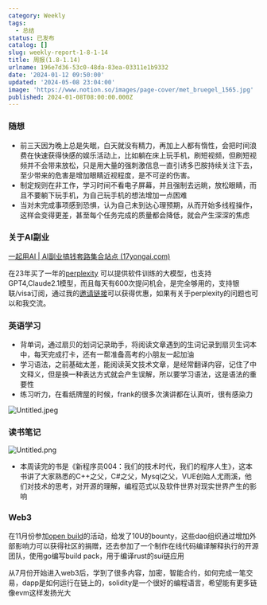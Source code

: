 ```yaml
---
category: Weekly
tags:
  - 总结
status: 已发布
catalog: []
slug: weekly-report-1-8-1-14
title: 周报(1.8-1.14)
urlname: 196e7d36-53c0-48da-83ea-03311e1b9332
date: '2024-01-12 09:50:00'
updated: '2024-05-08 23:04:00'
image: 'https://www.notion.so/images/page-cover/met_bruegel_1565.jpg'
published: 2024-01-08T08:00:00.000Z
---
```


### 随想

- 前三天因为晚上总是失眠，白天就没有精力，再加上人都有惰性，会把时间浪费在快速获得快感的娱乐活动上，比如躺在床上玩手机，刷短视频，但刷短视频并不会带来放松，只是用大量的强刺激信息一直引诱多巴胺持续关注下去，至少带来的危害是增加眼睛近视程度，是不可逆的伤害。
- 制定规则在非工作，学习时间不看电子屏幕，并且强制去远眺，放松眼睛，而且不要躺下玩手机，为自己玩手机的想法增加一点困难
- 当对未完成事项感到恐惧，认为自己未到达心理预期，从而开始多线程操作，这样会变得更差，甚至每个任务完成的质量都会降低，就会产生深深的焦虑

### 关于AI副业


[一起用AI | AI副业搞钱套路集合站点 (17yongai.com)](https://17yongai.com/)


在23年买了一年的[perplexity](https://www.perplexity.ai/) 可以提供软件训练的大模型，也支持GPT4,Claude2.1模型，而且每天有600次提问机会，是完全够用的，支持银联/visa订阅，通过我的[邀请链接](https://perplexity.ai/pro?referral_code=SGJ7X87B)可以获得优惠，如果有关于perplexity的问题也可以和我交流。


### 英语学习

- 背单词，通过扇贝的划词记录助手，将阅读文章遇到的生词记录到扇贝生词本中，每天完成打卡，还有一帮准备高考的小朋友一起加油
- 学习语法，之前基础太差，能阅读英文技术文章，是经常翻译内容，记住了中文释义，但是换一种表达方式就会产生误解，所以要学习语法，这是语法的重要性
- 练习听力，在看纸牌屋的时候，frank的很多次演讲都在认真听，很有感染力

![Untitled.jpeg](https://prod-files-secure.s3.us-west-2.amazonaws.com/5d24fe63-e567-4804-86f9-9fdc62e13082/c33f3733-be40-431e-a494-10399ac86f32/Untitled.jpeg?X-Amz-Algorithm=AWS4-HMAC-SHA256&X-Amz-Content-Sha256=UNSIGNED-PAYLOAD&X-Amz-Credential=ASIAZI2LB4664IAFW3KD%2F20250329%2Fus-west-2%2Fs3%2Faws4_request&X-Amz-Date=20250329T213215Z&X-Amz-Expires=3600&X-Amz-Security-Token=IQoJb3JpZ2luX2VjEBUaCXVzLXdlc3QtMiJIMEYCIQDcK7yFwuGhkE6aEUbx54PiNkc6TfrLkeUKGIrxkpUvCwIhAIyPnuw2uCX%2Ba6FeRDUr37b%2B%2B4gwK9ZG4Qn2wEindmLQKv8DCH4QABoMNjM3NDIzMTgzODA1Igz62tGwWBGPXkRpxPEq3ANZRJ36nDD8E%2B%2B4I5%2FfDEEUoX0yJPJN2sOi65VizDuuOYOLmFR3wRNfDJHKkFzu8gR6UILyZlxQPG05ZZ%2BgAEth7aX2fYHqYa1z2x6ttjTmrPnrl6e2pHpQLWMfG6Cg1RQXkqNAWMFHM6GseAYL1NSgukkyxzNOTwGKbjHGwNSq4TmAaKAHbNM%2BzNYkFTPwK%2BKKMjhvZfOpQZRU1Qq0MA59Uh96162WreavMdPKjYkJg7A6QB3JDdYQOfaC2dDQqeSJQhruRlac0mbTR%2FBkQPWxcFB9Jh9aQHaBUdNFE5eTjJE3d1d0ICci9s03eOGCwrAjZtr6Xzf%2FnoMR4rcVzsybUk%2FREjtCh6ULj64ZYGc2OW7l7N4aDvWWEQe0D8aRoQJtfki7qwpYWAia4aha3gSGiOuYOUDYQHkCwdJ2rSxcXOOhW1wMygB1VOJKqIJ8s0z8KW92x1E3NxICWsLLxnmU332qG8pfzQDXw8EvW2E%2FwlpEQVV4QSjSmj7rD2qry5zf3Zk9Lu%2Fzn6L7513%2F%2BSvclB08wBA26nGvseuzZDtwQaLCoUKViaZDR0hzjNSOStPC5zClaWS8bzQA8A%2ByaE929dDC5dFigVGj5td0KctGbj8%2BSU%2B%2Fwzf3eZUFMDCbwaG%2FBjqkAYTqekq%2FYMPAgA0us04zvUHejKZZhaJbhwxg8dP%2BinvFn6FfoVBjrTIHz9jc6erp5IvgdIrbftGWBFtjNPKKeBsL4FhM77AjKjePEuSftIhB%2Be7g9JNzCVeVPXjvLsZRY84wQbnG17bs8vM6ls25XrKlyvC7ZQHnSulybB0OxgMRDZAnoPSnhwOlbeBC3fnZ5mS0uttIN39plIjZhCeDpXKBmBum&X-Amz-Signature=4caa92455fbe42bc4ffa90ec9778f7346f9bcb86d13573529bc999c31c737f98&X-Amz-SignedHeaders=host&x-id=GetObject)


### 读书笔记


![Untitled.png](https://prod-files-secure.s3.us-west-2.amazonaws.com/5d24fe63-e567-4804-86f9-9fdc62e13082/96aa439a-1c95-4054-aa84-ef4e0c8eb5d1/Untitled.png?X-Amz-Algorithm=AWS4-HMAC-SHA256&X-Amz-Content-Sha256=UNSIGNED-PAYLOAD&X-Amz-Credential=ASIAZI2LB4664IAFW3KD%2F20250329%2Fus-west-2%2Fs3%2Faws4_request&X-Amz-Date=20250329T213215Z&X-Amz-Expires=3600&X-Amz-Security-Token=IQoJb3JpZ2luX2VjEBUaCXVzLXdlc3QtMiJIMEYCIQDcK7yFwuGhkE6aEUbx54PiNkc6TfrLkeUKGIrxkpUvCwIhAIyPnuw2uCX%2Ba6FeRDUr37b%2B%2B4gwK9ZG4Qn2wEindmLQKv8DCH4QABoMNjM3NDIzMTgzODA1Igz62tGwWBGPXkRpxPEq3ANZRJ36nDD8E%2B%2B4I5%2FfDEEUoX0yJPJN2sOi65VizDuuOYOLmFR3wRNfDJHKkFzu8gR6UILyZlxQPG05ZZ%2BgAEth7aX2fYHqYa1z2x6ttjTmrPnrl6e2pHpQLWMfG6Cg1RQXkqNAWMFHM6GseAYL1NSgukkyxzNOTwGKbjHGwNSq4TmAaKAHbNM%2BzNYkFTPwK%2BKKMjhvZfOpQZRU1Qq0MA59Uh96162WreavMdPKjYkJg7A6QB3JDdYQOfaC2dDQqeSJQhruRlac0mbTR%2FBkQPWxcFB9Jh9aQHaBUdNFE5eTjJE3d1d0ICci9s03eOGCwrAjZtr6Xzf%2FnoMR4rcVzsybUk%2FREjtCh6ULj64ZYGc2OW7l7N4aDvWWEQe0D8aRoQJtfki7qwpYWAia4aha3gSGiOuYOUDYQHkCwdJ2rSxcXOOhW1wMygB1VOJKqIJ8s0z8KW92x1E3NxICWsLLxnmU332qG8pfzQDXw8EvW2E%2FwlpEQVV4QSjSmj7rD2qry5zf3Zk9Lu%2Fzn6L7513%2F%2BSvclB08wBA26nGvseuzZDtwQaLCoUKViaZDR0hzjNSOStPC5zClaWS8bzQA8A%2ByaE929dDC5dFigVGj5td0KctGbj8%2BSU%2B%2Fwzf3eZUFMDCbwaG%2FBjqkAYTqekq%2FYMPAgA0us04zvUHejKZZhaJbhwxg8dP%2BinvFn6FfoVBjrTIHz9jc6erp5IvgdIrbftGWBFtjNPKKeBsL4FhM77AjKjePEuSftIhB%2Be7g9JNzCVeVPXjvLsZRY84wQbnG17bs8vM6ls25XrKlyvC7ZQHnSulybB0OxgMRDZAnoPSnhwOlbeBC3fnZ5mS0uttIN39plIjZhCeDpXKBmBum&X-Amz-Signature=4b6271f2a56869cb7dd316bf76f729d54180a38b06d68b0e6948af2d2bf38d80&X-Amz-SignedHeaders=host&x-id=GetObject)

- 本周读完的书是《新程序员004：我们的技术时代，我们的程序人生》，这本书讲了大家熟悉的C++之父，C#之父，Mysql之父，VUE创始人尤雨溪，他们对技术的思考，对开源的理解，编程范式以及软件世界对现实世界产生的影响

### Web3


在11月份参加[open build](https://openbuild.xyz/learn/challenges)的活动，给发了10U的bounty，这些dao组织通过增加外部影响力可以获得社区的捐赠，还去参加了一个制作在线代码编译解释执行的开源团队，使用go编写build pack，用于编译rust的sui链应用


从7月份开始进入web3后，学到了很多内容，加密，智能合约，如何完成一笔交易，dapp是如何运行在链上的，solidity是一个很好的编程语言，希望能有更多链像evm这样发扬光大

